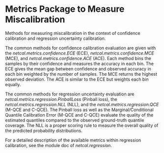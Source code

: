 # Metrics Package to Measure Miscalibration

Methods for measuring miscalibration in the context of confidence calibration and regression uncertainty calibration.

The common methods for confidence calibration evaluation are given with the
*netcal.metrics.confidence.ECE* (ECE), *netcal.metrics.confidence.MCE* (MCE), and
*netcal.metrics.confidence.ACE* (ACE). Each method bins the samples by their confidence and measures the
accuracy in each bin. The ECE gives the mean gap between confidence and observed accuracy in each bin weighted by the
number of samples. The MCE returns the highest observed deviation. The ACE is similar to the ECE but weights
each bin equally.

The common methods for regression uncertainty evaluation are *netcal.metrics.regression.PinballLoss* (Pinball
loss), the *netcal.metrics.regression.NLL* (NLL), and the *netcal.metrics.regression.QCE* (M-QCE and
C-QCE). The Pinball loss as well as the Marginal/Conditional Quantile Calibration Error (M-QCE and C-QCE) evaluate
the quality of the estimated quantiles compared to the observed ground-truth quantile coverage. The NLL is a proper
scoring rule to measure the overall quality of the predicted probability distributions.

For a detailed description of the available metrics within regression calibration, see the module doc of
*netcal.regression*.
